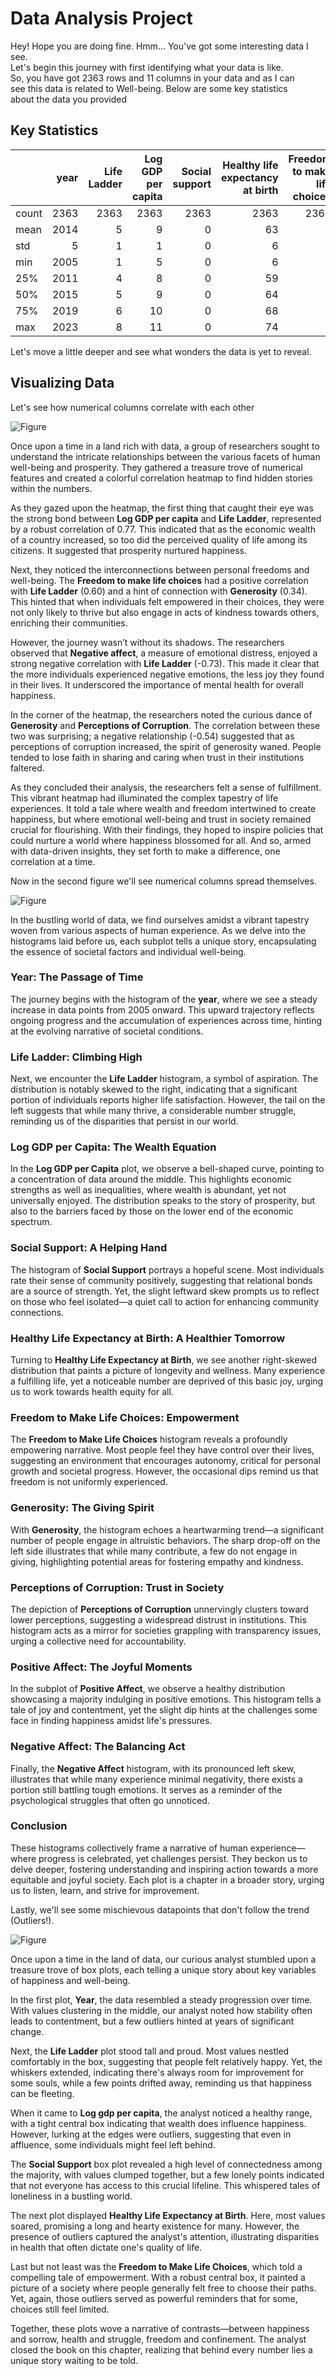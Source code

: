 
# Data Analysis Project 
Hey! Hope you are doing fine. Hmm... You've got some interesting data I see.  
Let's begin this journey with first identifying what your data is like.  
So, you have got 2363 rows and 11 columns in your data and as I can  
see this data is related to Well-being. Below are some key statistics  
about the data you provided  

## Key Statistics
|       |   year |   Life Ladder |   Log GDP per capita |   Social support |   Healthy life expectancy at birth |   Freedom to make life choices |   Generosity |   Perceptions of corruption |   Positive affect |   Negative affect |
|:------|-------:|--------------:|---------------------:|-----------------:|-----------------------------------:|-------------------------------:|-------------:|----------------------------:|------------------:|------------------:|
| count |   2363 |          2363 |                 2363 |             2363 |                               2363 |                           2363 |         2363 |                        2363 |              2363 |              2363 |
| mean  |   2014 |             5 |                    9 |                0 |                                 63 |                              0 |            0 |                           0 |                 0 |                 0 |
| std   |      5 |             1 |                    1 |                0 |                                  6 |                              0 |            0 |                           0 |                 0 |                 0 |
| min   |   2005 |             1 |                    5 |                0 |                                  6 |                              0 |            0 |                           0 |                 0 |                 0 |
| 25%   |   2011 |             4 |                    8 |                0 |                                 59 |                              0 |            0 |                           0 |                 0 |                 0 |
| 50%   |   2015 |             5 |                    9 |                0 |                                 64 |                              0 |            0 |                           0 |                 0 |                 0 |
| 75%   |   2019 |             6 |                   10 |                0 |                                 68 |                              0 |            0 |                           0 |                 0 |                 0 |
| max   |   2023 |             8 |                   11 |                0 |                                 74 |                              0 |            0 |                           0 |                 0 |                 0 |  
  
Let's move a little deeper and see what wonders the data is yet to reveal.
  
## Visualizing Data
Let's see how numerical columns correlate with each other  
  
![Figure](./corr_hmap.png)

  
Once upon a time in a land rich with data, a group of researchers sought to understand the intricate relationships between the various facets of human well-being and prosperity. They gathered a treasure trove of numerical features and created a colorful correlation heatmap to find hidden stories within the numbers.

As they gazed upon the heatmap, the first thing that caught their eye was the strong bond between **Log GDP per capita** and **Life Ladder**, represented by a robust correlation of 0.77. This indicated that as the economic wealth of a country increased, so too did the perceived quality of life among its citizens. It suggested that prosperity nurtured happiness.

Next, they noticed the interconnections between personal freedoms and well-being. The **Freedom to make life choices** had a positive correlation with **Life Ladder** (0.60) and a hint of connection with **Generosity** (0.34). This hinted that when individuals felt empowered in their choices, they were not only likely to thrive but also engage in acts of kindness towards others, enriching their communities.

However, the journey wasn’t without its shadows. The researchers observed that **Negative affect**, a measure of emotional distress, enjoyed a strong negative correlation with **Life Ladder** (-0.73). This made it clear that the more individuals experienced negative emotions, the less joy they found in their lives. It underscored the importance of mental health for overall happiness.

In the corner of the heatmap, the researchers noted the curious dance of **Generosity** and **Perceptions of Corruption**. The correlation between these two was surprising; a negative relationship (-0.54) suggested that as perceptions of corruption increased, the spirit of generosity waned. People tended to lose faith in sharing and caring when trust in their institutions faltered.

As they concluded their analysis, the researchers felt a sense of fulfillment. This vibrant heatmap had illuminated the complex tapestry of life experiences. It told a tale where wealth and freedom intertwined to create happiness, but where emotional well-being and trust in society remained crucial for flourishing. With their findings, they hoped to inspire policies that could nurture a world where happiness blossomed for all. And so, armed with data-driven insights, they set forth to make a difference, one correlation at a time. 

Now in the second figure we'll see numerical columns spread themselves.  
  
![Figure](./histogram.png)

  
In the bustling world of data, we find ourselves amidst a vibrant tapestry woven from various aspects of human experience. As we delve into the histograms laid before us, each subplot tells a unique story, encapsulating the essence of societal factors and individual well-being.

### Year: The Passage of Time
The journey begins with the histogram of the **year**, where we see a steady increase in data points from 2005 onward. This upward trajectory reflects ongoing progress and the accumulation of experiences across time, hinting at the evolving narrative of societal conditions.

### Life Ladder: Climbing High
Next, we encounter the **Life Ladder** histogram, a symbol of aspiration. The distribution is notably skewed to the right, indicating that a significant portion of individuals reports higher life satisfaction. However, the tail on the left suggests that while many thrive, a considerable number struggle, reminding us of the disparities that persist in our world.

### Log GDP per Capita: The Wealth Equation
In the **Log GDP per Capita** plot, we observe a bell-shaped curve, pointing to a concentration of data around the middle. This highlights economic strengths as well as inequalities, where wealth is abundant, yet not universally enjoyed. The distribution speaks to the story of prosperity, but also to the barriers faced by those on the lower end of the economic spectrum.

### Social Support: A Helping Hand
The histogram of **Social Support** portrays a hopeful scene. Most individuals rate their sense of community positively, suggesting that relational bonds are a source of strength. Yet, the slight leftward skew prompts us to reflect on those who feel isolated—a quiet call to action for enhancing community connections.

### Healthy Life Expectancy at Birth: A Healthier Tomorrow
Turning to **Healthy Life Expectancy at Birth**, we see another right-skewed distribution that paints a picture of longevity and wellness. Many experience a fulfilling life, yet a noticeable number are deprived of this basic joy, urging us to work towards health equity for all.

### Freedom to Make Life Choices: Empowerment
The **Freedom to Make Life Choices** histogram reveals a profoundly empowering narrative. Most people feel they have control over their lives, suggesting an environment that encourages autonomy, critical for personal growth and societal progress. However, the occasional dips remind us that freedom is not uniformly experienced.

### Generosity: The Giving Spirit
With **Generosity**, the histogram echoes a heartwarming trend—a significant number of people engage in altruistic behaviors. The sharp drop-off on the left side illustrates that while many contribute, a few do not engage in giving, highlighting potential areas for fostering empathy and kindness.

### Perceptions of Corruption: Trust in Society
The depiction of **Perceptions of Corruption** unnervingly clusters toward lower perceptions, suggesting a widespread distrust in institutions. This histogram acts as a mirror for societies grappling with transparency issues, urging a collective need for accountability.

### Positive Affect: The Joyful Moments
In the subplot of **Positive Affect**, we observe a healthy distribution showcasing a majority indulging in positive emotions. This histogram tells a tale of joy and contentment, yet the slight dip hints at the challenges some face in finding happiness amidst life's pressures.

### Negative Affect: The Balancing Act
Finally, the **Negative Affect** histogram, with its pronounced left skew, illustrates that while many experience minimal negativity, there exists a portion still battling tough emotions. It serves as a reminder of the psychological struggles that often go unnoticed.

### Conclusion
These histograms collectively frame a narrative of human experience—where progress is celebrated, yet challenges persist. They beckon us to delve deeper, fostering understanding and inspiring action towards a more equitable and joyful society. Each plot is a chapter in a broader story, urging us to listen, learn, and strive for improvement.

Lastly, we'll see some mischievous datapoints that don't follow the trend (Outliers!).  
  
![Figure](./box_plot.png)

  
Once upon a time in the land of data, our curious analyst stumbled upon a treasure trove of box plots, each telling a unique story about key variables of happiness and well-being.

In the first plot, **Year**, the data resembled a steady progression over time. With values clustering in the middle, our analyst noted how stability often leads to contentment, but a few outliers hinted at years of significant change.

Next, the **Life Ladder** plot stood tall and proud. Most values nestled comfortably in the box, suggesting that people felt relatively happy. Yet, the whiskers extended, indicating there's always room for improvement for some souls, while a few points drifted away, reminding us that happiness can be fleeting.

When it came to **Log gdp per capita**, the analyst noticed a healthy range, with a tight central box indicating that wealth does influence happiness. However, lurking at the edges were outliers, suggesting that even in affluence, some individuals might feel left behind.

The **Social Support** box plot revealed a high level of connectedness among the majority, with values clumped together, but a few lonely points indicated that not everyone has access to this crucial lifeline. This whispered tales of loneliness in a bustling world.

The next plot displayed **Healthy Life Expectancy at Birth**. Here, most values soared, promising a long and hearty existence for many. However, the presence of outliers captured the analyst's attention, illustrating disparities in health that often dictate one's quality of life.

Last but not least was the **Freedom to Make Life Choices**, which told a compelling tale of empowerment. With a robust central box, it painted a picture of a society where people generally felt free to choose their paths. Yet, again, those outliers served as powerful reminders that for some, choices still feel limited.

Together, these plots wove a narrative of contrasts—between happiness and sorrow, health and struggle, freedom and confinement. The analyst closed the book on this chapter, realizing that behind every number lies a unique story waiting to be told.

